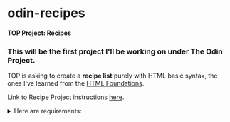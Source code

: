 # odin-recipes
**TOP Project: Recipes**

### This will be the first project I'll be working on under The Odin Project. ###

TOP is asking to create a **recipe list** purely with HTML basic syntax, the ones I've learned from the [HTML Foundations](https://www.theodinproject.com/paths/foundations/courses/foundations#html-foundations).

Link to Recipe Project instructions [here](https://www.theodinproject.com/lessons/foundations-recipes).

<details>
<summary>Here are requirements:</summary>

- [x] Iteration 1: Initial Structure.
- [x] Iteration 2: Recipe Page.
- [x] Iteration 3: Recipe Page Content.
- [x] Iteration 4: Add More Recipes (almost complete).
- [x] Iteration 5: Recipes completed; ready to publish.
</details>




